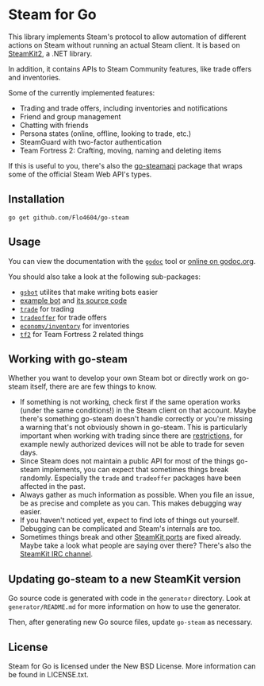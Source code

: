 # Steam for Go

This library implements Steam's protocol to allow automation of different actions on Steam without running an actual Steam client. It is based on [SteamKit2](https://github.com/SteamRE/SteamKit), a .NET library.

In addition, it contains APIs to Steam Community features, like trade offers and inventories.

Some of the currently implemented features:

  * Trading and trade offers, including inventories and notifications
  * Friend and group management
  * Chatting with friends
  * Persona states (online, offline, looking to trade, etc.)
  * SteamGuard with two-factor authentication
  * Team Fortress 2: Crafting, moving, naming and deleting items

If this is useful to you, there's also the [go-steamapi](https://github.com/Flo4604/go-steam/v5/go-steamapi) package that wraps some of the official Steam Web API's types.

## Installation

    go get github.com/Flo4604/go-steam

## Usage

You can view the documentation with the [`godoc`](http://golang.org/cmd/godoc) tool or
[online on godoc.org](http://godoc.org/github.com/Flo4604/go-steam/v5/go-steam).

You should also take a look at the following sub-packages:

  * [`gsbot`](http://godoc.org/github.com/Flo4604/go-steam/v5/gsbot) utilites that make writing bots easier
  * [example bot](http://godoc.org/github.com/Flo4604/go-steam/v5/gsbot/gsbot) and [its source code](https://github.com/Flo4604/go-steam/v5/blob/master/gsbot/gsbot/gsbot.go)
  * [`trade`](http://godoc.org/github.com/Flo4604/go-steam/v5/trade) for trading
  * [`tradeoffer`](http://godoc.org/github.com/Flo4604/go-steam/v5/tradeoffer) for trade offers
  * [`economy/inventory`](http://godoc.org/github.com/Flo4604/go-steam/v5/economy/inventory) for inventories
  * [`tf2`](http://godoc.org/github.com/Flo4604/go-steam/v5/tf2) for Team Fortress 2 related things

## Working with go-steam

Whether you want to develop your own Steam bot or directly work on go-steam itself, there are are few things to know.

 * If something is not working, check first if the same operation works (under the same conditions!) in the Steam client on that account. Maybe there's something go-steam doesn't handle correctly or you're missing a warning that's not obviously shown in go-steam. This is particularly important when working with trading since there are [restrictions](https://support.steampowered.com/kb_article.php?ref=1047-edfm-2932), for example newly authorized devices will not be able to trade for seven days.
 * Since Steam does not maintain a public API for most of the things go-steam implements, you can expect that sometimes things break randomly. Especially the `trade` and `tradeoffer` packages have been affected in the past.
 * Always gather as much information as possible. When you file an issue, be as precise and complete as you can. This makes debugging way easier.
 * If you haven't noticed yet, expect to find lots of things out yourself. Debugging can be complicated and Steam's internals are too.
 * Sometimes things break and other [SteamKit ports](https://github.com/SteamRE/SteamKit/wiki/Ports) are fixed already. Maybe take a look what people are saying over there? There's also the [SteamKit IRC channel](https://github.com/SteamRE/SteamKit/wiki#contact).

## Updating go-steam to a new SteamKit version

Go source code is generated with code in the `generator` directory.
Look at `generator/README.md` for more information on how to use the generator.

Then, after generating new Go source files, update `go-steam` as necessary.

## License

Steam for Go is licensed under the New BSD License. More information can be found in LICENSE.txt.
